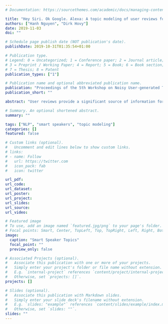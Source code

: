```yaml
---
# Documentation: https://sourcethemes.com/academic/docs/managing-content/

title: "Hey Siri. Ok Google. Alexa: A topic modeling of user reviews for smart speakers"
authors: ["Hanh Nguyen", "Dirk Hovy"]
date: 2019-11-03
doi: ""

# Schedule page publish date (NOT publication's date).
publishDate: 2019-10-31T01:35:54+01:00

# Publication type.
# Legend: 0 = Uncategorized; 1 = Conference paper; 2 = Journal article;
# 3 = Preprint / Working Paper; 4 = Report; 5 = Book; 6 = Book section;
# 7 = Thesis; 8 = Patent
publication_types: ["1"]

# Publication name and optional abbreviated publication name.
publication: "Proceedings of the 5th Workshop on Noisy User-generated Text (WNUT)"
publication_short: ""

abstract: "User reviews provide a significant source of information for companies to understand their market and audience. In order to discover broad trends in this source, researchers have typically used topic models such as Latent Dirichlet Allocation (LDA). However, while there are metrics to choose the “best” number of topics, it is not clear whether the resulting topics can also provide in-depth, actionable product analysis. Our paper examines this issue by analyzing user reviews from the Best Buy US website for smart speakers. Using coherence scores to choose topics, we test whether the results help us to understand user interests and concerns. We find that while coherence scores are a good starting point to identify a number of topics, it still requires manual adaptation based on domain knowledge to provide market insights. We show that the resulting dimensions capture brand performance and differences, and differentiate the market into two distinct groups with different properties."

# Summary. An optional shortened abstract.
summary: ""

tags: ["NLP", "smart speakers", "topic modeling"]
categories: []
featured: false

# Custom links (optional).
#   Uncomment and edit lines below to show custom links.
# links:
# - name: Follow
#   url: https://twitter.com
#   icon_pack: fab
#   icon: twitter

url_pdf:
url_code:
url_dataset:
url_poster:
url_project:
url_slides:
url_source:
url_video:

# Featured image
# To use, add an image named `featured.jpg/png` to your page's folder. 
# Focal points: Smart, Center, TopLeft, Top, TopRight, Left, Right, BottomLeft, Bottom, BottomRight.
image:
  caption: "Smart Speaker Topics"
  focal_point: ""
  preview_only: false

# Associated Projects (optional).
#   Associate this publication with one or more of your projects.
#   Simply enter your project's folder or file name without extension.
#   E.g. `internal-project` references `content/project/internal-project/index.md`.
#   Otherwise, set `projects: []`.
projects: []

# Slides (optional).
#   Associate this publication with Markdown slides.
#   Simply enter your slide deck's filename without extension.
#   E.g. `slides: "example"` references `content/slides/example/index.md`.
#   Otherwise, set `slides: ""`.
slides: ""
---
```

